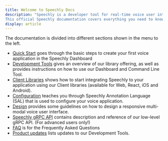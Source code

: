 ```yaml
---
title: Welcome to Speechly Docs
description: "Speechly is a developer tool for real-time voice user interfaces. 
This official Speechly documentation covers everything you need to know from learning the basics to building sophisticated voice user interfaces and training your Spoken Language Understanding models."
display: article
---
```


The documentation is divided into different sections shown in the menu to the left.

- [Quick Start](/quick-start/) goes through the basic steps to create your first voice application in the Speechly Dashboard
- [Development Tools](/dev-tools/) gives an overview of our library offering, as well as provides instructions on how to use our Dashboard and Command Line Tool.
- [Client Libraries](/client-libraries/) shows how to start integrating Speechly to your application using our Client libraries (available for Web, React, iOS and Android).
- [Configuration](/slu-examples/) teaches you through Speechly Annotation Language (SAL) that is used to configure your voice application.
- [Design](/design/) provides some guidelines on how to design a responsive multi-modal voice user interface.
- [Speechly gRPC API](/speechly-api/) contains description and reference of our low-level gRPC API. (For advanced users only!)
- [FAQ](/faq/) is for the Frequently Asked Questions
- [Product updates](/release-notes/) lists updates to our Development Tools.
